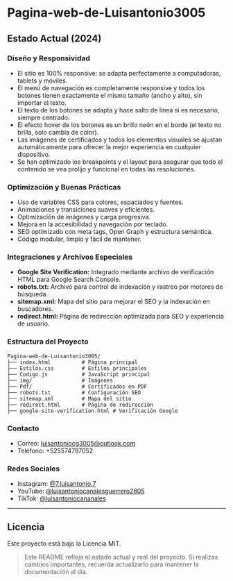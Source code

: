 # Pagina-web-de-Luisantonio3005

## Estado Actual (2024)

### Diseño y Responsividad
- El sitio es 100% responsive: se adapta perfectamente a computadoras, tablets y móviles.
- El menú de navegación es completamente responsive y todos los botones tienen exactamente el mismo tamaño (ancho y alto), sin importar el texto.
- El texto de los botones se adapta y hace salto de línea si es necesario, siempre centrado.
- El efecto hover de los botones es un brillo neón en el borde (el texto no brilla, solo cambia de color).
- Las imágenes de certificados y todos los elementos visuales se ajustan automáticamente para ofrecer la mejor experiencia en cualquier dispositivo.
- Se han optimizado los breakpoints y el layout para asegurar que todo el contenido se vea prolijo y funcional en todas las resoluciones.

### Optimización y Buenas Prácticas
- Uso de variables CSS para colores, espaciados y fuentes.
- Animaciones y transiciones suaves y eficientes.
- Optimización de imágenes y carga progresiva.
- Mejora en la accesibilidad y navegación por teclado.
- SEO optimizado con meta tags, Open Graph y estructura semántica.
- Código modular, limpio y fácil de mantener.

### Integraciones y Archivos Especiales
- **Google Site Verification:** Integrado mediante archivo de verificación HTML para Google Search Console.
- **robots.txt:** Archivo para control de indexación y rastreo por motores de búsqueda.
- **sitemap.xml:** Mapa del sitio para mejorar el SEO y la indexación en buscadores.
- **redirect.html:** Página de redirección optimizada para SEO y experiencia de usuario.

### Estructura del Proyecto
```
Pagina-web-de-Luisantonio3005/
├── index.html          # Página principal
├── Estilos.css         # Estilos principales
├── Codigo.js           # JavaScript principal
├── img/                # Imágenes
├── Pdf/                # Certificados en PDF
├── robots.txt          # Configuración SEO
├── sitemap.xml         # Mapa del sitio
├── redirect.html       # Página de redirección
├── google-site-verification.html # Verificación Google
```

### Contacto
- Correo: luisantoniocg3005@outlook.com
- Teléfono: +525574797052

### Redes Sociales
- Instagram: [@7.luisantonio.7](https://www.instagram.com/7.luisantonio.7)
- YouTube: [@luisantoniocanalesguerrero2805](https://www.youtube.com/@luisantoniocanalesguerrero2805)
- TikTok: [@luisantoniocananales](https://www.tiktok.com/@luisantoniocananales)

---

## Licencia
Este proyecto está bajo la Licencia MIT.

> Este README refleja el estado actual y real del proyecto. Si realizas cambios importantes, recuerda actualizarlo para mantener la documentación al día. 